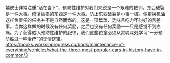 嬉皮士非常注重“活在当下”，预防性维护对我们来说是一个艰难的教训。东西破裂是一件大事。修复破损的东西是一件大事。防止东西破裂是小事一桩。像更换机油这样负责任的任务并不是自然而然的。这是一项繁琐、乏味且吃力不讨好的苦差事。当你这样做的时候没有任何奖励，之后也没有任何奖励——只是感觉不到疼痛。为了获得成人预防性维护的纪律，我们这些花童必须从灵魂深处学习“一分预防胜过一吨治疗”的无情逻辑。
https://books.worksinprogress.co/book/maintenance-of-everything/vehicles/what-the-three-most-popular-cars-in-history-have-in-common/3
